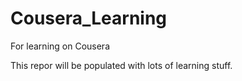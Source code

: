 # Cousera_Learning
For learning on Cousera

This repor will be populated with lots of learning stuff.
